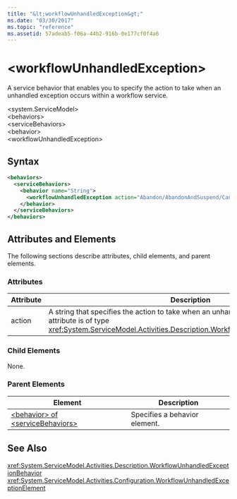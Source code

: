 ```yaml
---
title: "&lt;workflowUnhandledException&gt;"
ms.date: "03/30/2017"
ms.topic: "reference"
ms.assetid: 57adeab5-f06a-44b2-916b-0e177cf0f4a6
---
```

# &lt;workflowUnhandledException&gt;
A service behavior that enables you to specify the action to take when an unhandled exception occurs within a workflow service.  
  
\<system.ServiceModel>  
\<behaviors>  
\<serviceBehaviors>  
\<behavior>  
\<workflowUnhandledException>  
  
## Syntax  
  
```xml  
<behaviors>
  <serviceBehaviors>
    <behavior name="String">
      <workflowUnhandledException action="Abandon/AbandonAndSuspend/Cancel/Terminate" />
    </behavior>
  </serviceBehaviors>
</behaviors>  
```  
  
## Attributes and Elements  
 The following sections describe attributes, child elements, and parent elements.  
  
### Attributes  
  
|Attribute|Description|  
|---------------|-----------------|  
|action|A string that specifies the action to take when an unhandled exception occurs. This attribute is of type <xref:System.ServiceModel.Activities.Description.WorkflowUnhandledExceptionAction>|  
  
### Child Elements  
 None.  
  
### Parent Elements  
  
|Element|Description|  
|-------------|-----------------|  
|[\<behavior> of \<serviceBehaviors>](../../../../../docs/framework/configure-apps/file-schema/windows-workflow-foundation/behavior-of-servicebehaviors-of-workflow.md)|Specifies a behavior element.|  
  
## See Also  
 <xref:System.ServiceModel.Activities.Description.WorkflowUnhandledExceptionBehavior>  
 <xref:System.ServiceModel.Activities.Configuration.WorkflowUnhandledExceptionElement>
